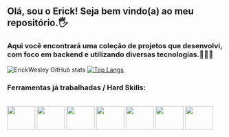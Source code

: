 ## Olá, sou o Erick! Seja bem vindo(a) ao meu repositório.🖐️
### Aqui você encontrará uma coleção de projetos que desenvolvi, com foco em backend e utilizando diversas tecnologias.👨🏽‍💻

![ErickWesley GitHub stats](https://github-readme-stats.vercel.app/api?username=ErickWesley&show_icons=true&theme=dracula)
[![Top Langs](https://github-readme-stats.vercel.app/api/top-langs/?username=ErickWesley&layout=compact&theme=dracula)](https://github.com/anuraghazra/github-readme-stats)



### Ferramentas já trabalhadas / Hard Skills:

<div style="display: inline_block"><br/>    
    <img height="55" width="65" src="https://cdn.jsdelivr.net/gh/devicons/devicon/icons/java/java-original-wordmark.svg" />
    <img height="55" width="65" src="https://cdn.jsdelivr.net/gh/devicons/devicon/icons/spring/spring-original-wordmark.svg" />
    <img height="55" width="65" src="https://cdn.jsdelivr.net/gh/devicons/devicon/icons/mysql/mysql-original-wordmark.svg" />
    <img height="55" width="65" src="https://cdn.jsdelivr.net/gh/devicons/devicon/icons/mongodb/mongodb-plain-wordmark.svg" />
    <img height="55" width="65" src="https://cdn.jsdelivr.net/gh/devicons/devicon/icons/postgresql/postgresql-original-wordmark.svg" />
    <img height="55" width="65" src="https://cdn.jsdelivr.net/gh/devicons/devicon/icons/heroku/heroku-plain-wordmark.svg" />
    <img height="55" width="65" src="https://cdn.jsdelivr.net/gh/devicons/devicon/icons/git/git-plain-wordmark.svg" />
          
            
          
    
</div>
